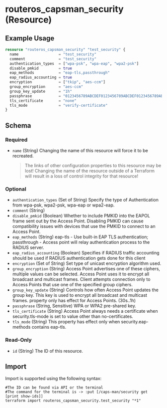 # routeros_capsman_security (Resource)


## Example Usage
```terraform
resource "routeros_capsman_security" "test_security" {
  name                  = "test_security"
  comment               = "test_security"
  authentication_types  = ["wpa-psk", "wpa-eap", "wpa2-psk"]
  disable_pmkid         = true
  eap_methods           = "eap-tls,passthrough"
  eap_radius_accounting = true
  encryption            = ["tkip", "aes-ccm"]
  group_encryption      = "aes-ccm"
  group_key_update      = "1h"
  passphrase            = "0123456789ABCDEF0123456789ABCDEF0123456789ABCDEF0123456789ABCDE"
  tls_certificate       = "none"
  tls_mode              = "verify-certificate"
}
```

<!-- schema generated by tfplugindocs -->
## Schema

### Required

- `name` (String) Changing the name of this resource will force it to be recreated.
	> The links of other configuration properties to this resource may be lost!
	> Changing the name of the resource outside of a Terraform will result in a loss of control integrity for that resource!

### Optional

- `authentication_types` (Set of String) Specify the type of Authentication from wpa-psk, wpa2-psk, wpa-eap or wpa2-eap.
- `comment` (String)
- `disable_pmkid` (Boolean) Whether to include PMKID into the EAPOL frame sent out by the Access Point. Disabling PMKID can cause compatibility issues with devices that use the PMKID to connect to an Access Point.
- `eap_methods` (String) eap-tls - Use built-in EAP TLS authentication; passthrough - Access point will relay authentication process to the RADIUS server.
- `eap_radius_accounting` (Boolean) Specifies if RADIUS traffic accounting should be used if RADIUS authentication gets done for this client
- `encryption` (Set of String) Set type of unicast encryption algorithm used.
- `group_encryption` (String) Access Point advertises one of these ciphers, multiple values can be selected. Access Point uses it to encrypt all broadcast and multicast frames. Client attempts connection only to Access Points that use one of the specified group ciphers.
- `group_key_update` (String) Controls how often Access Point updates the group key. This key is used to encrypt all broadcast and multicast frames. property only has effect for Access Points. (30s..1h)
- `passphrase` (String, Sensitive) WPA or WPA2 pre-shared key.
- `tls_certificate` (String) Access Point always needs a certificate when security.tls-mode is set to value other than no-certificates.
- `tls_mode` (String) This property has effect only when security.eap-methods contains eap-tls.

### Read-Only

- `id` (String) The ID of this resource.

## Import
Import is supported using the following syntax:
```shell
#The ID can be found via API or the terminal
#The command for the terminal is -> :put [/caps-man/security get [print show-ids]]
terraform import routeros_capsman_security.test_security "*1"
```
